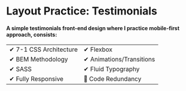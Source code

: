 # Layout Practice: Testimonials

#### A simple testimonials front-end design where I practice mobile-first approach, consists:

<table border="0">
 <tr>
    <td>✔ 7-1 CSS Architecture</td>
    <td>✔ Flexbox</td>
 </tr>
 <tr>
    <td>✔ BEM Methodology</td>
    <td>✔ Animations/Transitions</td>
 </tr>
 <tr>
    <td>✔ SASS</td>
    <td>✔ Fluid Typography</td>
 </tr>
 <tr>
    <td>✔ Fully Responsive</td>
    <td>🚫 Code Redundancy</td>
 </tr>
</table>
